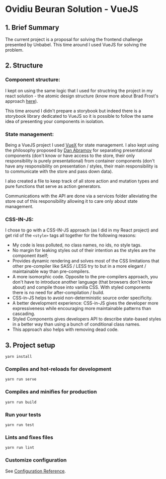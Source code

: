 # Ovidiu Beuran Solution - VueJS

## 1. Brief Summary
The current project is a proposal for solving the frontend challenge presented by Unbabel. This time around I used VueJS for solving the problem.

## 2. Structure

### Component structure:
I kept on using the same logic that I used for structring the project in my react solution - the atomic design structure (know more about Brad Frost's approach [here](http://atomicdesign.bradfrost.com/)).

This time around I didn't prepare a storybook but indeed there is a storybook library dedicated to VueJS so it is possible to follow the same idea of presenting your components in isolation.

### State management:
Being a VueJS project I used [VueX](https://vuex.vuejs.org/) for state management. I also kept using the philosophy proposed by [Dan Abramov](https://medium.com/@dan_abramov/smart-and-dumb-components-7ca2f9a7c7d0) for separating presentational components (don't know or have access to the store, their only responsibility is purely presentational) from container components (don't have any responsibility on presentation / styles, their main responsibility is to communicate with the store and pass down data).

I also created a file to keep track of all store action and mutation types and pure functions that serve as action generators.

Communications with the API are done via a services folder alleviating the store out of this responsibility allowing it to care only about state management.

### CSS-IN-JS:
I chose to go with a CSS-IN-JS approach (as I did in my React project) and get rid of the `<style>` tags all together for the following reasons:

- My code is less polluted, no class names, no ids, no style tags.
- No margin for leaking styles out of their intention as the styles are the component itself;
- Provides dynamic rendering and solves most of the CSS limitations that other pre-compiler like SASS / LESS try to but in a more elegant / maintainable way than pre-compilers.
- A more isomorphic code. Opposite to the pre-compilers approach, you don't have to introduce another language (that browsers don't know about) and compile those into vanilla CSS. With styled components there is no need for after-compilation / build.
- CSS-in-JS helps to avoid non-deterministic source order specificity.
- A better development experience: CSS-in-JS gives the developer more expressiveness while encouraging more maintainable patterns than cascading.
- Styled Components gives developers API to describe state-based styles in a better way than using a bunch of conditional class names.
- This approach also helps with removing dead code.


## 3. Project setup
```
yarn install
```

### Compiles and hot-reloads for development
```
yarn run serve
```

### Compiles and minifies for production
```
yarn run build
```

### Run your tests
```
yarn run test
```

### Lints and fixes files
```
yarn run lint
```

### Customize configuration
See [Configuration Reference](https://cli.vuejs.org/config/).
